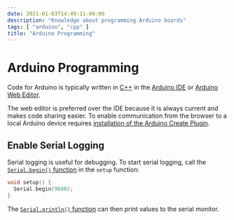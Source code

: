 ```yaml
---
date: 2021-01-03T14:49:11-04:00
description: "Knowledge about programming Arduino boards"
tags: [ "arduino", "cpp" ]
title: "Arduino Programming"
---
```


# Arduino Programming

Code for Arduino is typically written in [C++](cpp.md) in the [Arduino IDE](https://www.arduino.cc/en/software) or [Arduino Web Editor](https://create.arduino.cc/editor).

The web editor is preferred over the IDE because it is always current and makes code sharing easier. To enable communication from the browser to a local Arduino device requires [installation of the Arduino Create Plugin](https://create.arduino.cc/getting-started/plugin).

## Enable Serial Logging

Serial logging is useful for debugging. To start serial logging, call the [`Serial.begin()` function](https://www.arduino.cc/reference/en/language/functions/communication/serial/begin/) in the `setup` function:

```c++
void setup() {
  Serial.begin(9600);
}
```

The [`Serial.println()` function](https://www.arduino.cc/reference/en/language/functions/communication/serial/println/) can then print values to the serial monitor.
